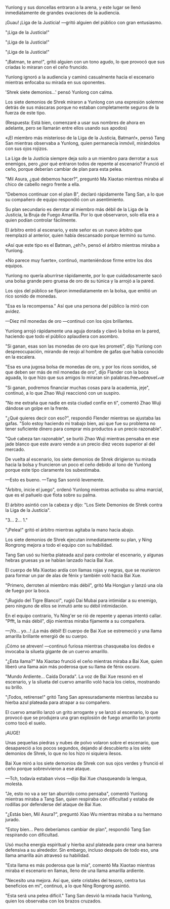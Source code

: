
Yunlong y sus doncellas entraron a la arena, y este lugar se llenó inmediatamente de grandes ovaciones de la audiencia.

¡Guau! ¡Liga de la Justicia! —gritó alguien del público con gran entusiasmo.

"¡Liga de la Justicia!"

"¡Liga de la Justicia!"

"¡Liga de la Justicia!"

"¡Batman, te amo!", gritó alguien con un tono agudo, lo que provocó que sus criadas lo miraran con el ceño fruncido.

Yunlong ignoró a la audiencia y caminó casualmente hacia el escenario mientras enfocaba su mirada en sus oponentes.

'Shrek siete demonios...' pensó Yunlong con calma.

Los siete demonios de Shrek miraron a Yunlong con una expresión solemne detrás de sus máscaras porque no estaban completamente seguros de la fuerza de este tipo.

(Respuesta: Está bien, comenzaré a usar sus nombres de ahora en adelante, pero se llamarán entre ellos usando sus apodos)

«¡El miembro más misterioso de la Liga de la Justicia, Batman!», pensó Tang San mientras observaba a Yunlong, quien permanecía inmóvil, mirándolos con sus ojos rojizos.

La Liga de la Justicia siempre deja solo a un miembro para derrotar a sus enemigos, pero ¿por qué entraron todos de repente al escenario? Frunció el ceño, porque deberían cambiar de plan para esta pelea.

"Mil Asura, ¿qué debemos hacer?", preguntó Ma Xiaotao mientras miraba al chico de cabello negro frente a ella.

"Debemos continuar con el plan B", declaró rápidamente Tang San, a lo que su compañero de equipo respondió con un asentimiento.

Su plan secundario es derrotar al miembro más débil de la Liga de la Justicia, la Bruja de Fuego Amarilla. Por lo que observaron, solo ella era a quien podían controlar fácilmente.

El árbitro entró al escenario, y este señor es un nuevo árbitro que reemplazó al anterior, quien había descansado porque terminó su turno.

«Así que este tipo es el Batman, ¿eh?», pensó el árbitro mientras miraba a Yunlong.

«No parece muy fuerte», continuó, manteniéndose firme entre los dos equipos.

Yunlong no quería aburrirse rápidamente, por lo que cuidadosamente sacó una bolsa grande pero gruesa de oro de su túnica y la arrojó a la pared.

Los ojos del público se fijaron inmediatamente en la bolsa, que emitió un rico sonido de monedas.

"Esa es la recompensa." Así que una persona del público la miró con avidez.

—Diez mil monedas de oro —continuó con los ojos brillantes.

Yunlong arrojó rápidamente una aguja dorada y clavó la bolsa en la pared, haciendo que todo el público aplaudiera con asombro.

"Si ganan, esas son las monedas de oro que les prometí", dijo Yunlong con despreocupación, mirando de reojo al hombre de gafas que había conocido en la escalera.

"Esa es una jugosa bolsa de monedas de oro, y por los ricos sonidos, sé que deben ser más de mil monedas de oro", dijo Flander con la boca aguada, lo que hizo que sus amigos lo miraran sin palabras.𝑓𝑟𝑒𝘦𝓌𝑒𝑏𝑛𝑜𝘷𝑒𝘭.𝒸𝒾𝑒

"Si ganan, podremos financiar muchas cosas para la academia, jeje", continuó, a lo que Zhao Wuji reaccionó con un suspiro.

"No me extraña que nadie en esta ciudad confíe en ti", comentó Zhao Wuji dándose un golpe en la frente.

"¿Qué quieres decir con eso?", respondió Flender mientras se ajustaba las gafas. "Solo estoy haciendo mi trabajo bien, así que fue su problema no tener suficiente dinero para comprar mis productos a un precio razonable".

"Qué cabeza tan razonable", se burló Zhao Wuji mientras pensaba en ese jade blanco que este avaro vende a un precio diez veces superior al del mercado.

De vuelta al escenario, los siete demonios de Shrek dirigieron su mirada hacia la bolsa y fruncieron un poco el ceño debido al tono de Yunlong porque este tipo claramente los subestimaba.

—Esto es bueno. —Tang San sonrió levemente.

"Árbitro, inicie el juego", ordenó Yunlong mientras activaba su alma marcial, que es el pañuelo que flota sobre su palma.

El árbitro asintió con la cabeza y dijo: "Los Siete Demonios de Shrek contra la Liga de la Justicia".

"3... 2... 1."

"¡Pelea!" gritó el árbitro mientras agitaba la mano hacia abajo.

Los siete demonios de Shrek ejecutan inmediatamente su plan, y Ning Rongrong mejora a todo el equipo con su habilidad.

Tang San usó su hierba plateada azul para controlar el escenario, y algunas hebras gruesas ya se habían lanzado hacia Bai Xue.

El cuerpo de Ma Xiaotao ardía con llamas rojas y negras, que se reunieron para formar un par de alas de fénix y también voló hacia Bai Xue.

"Primero, derroten al miembro más débil", gritó Ma Hongjun y lanzó una ola de fuego por la boca.

"¡Rugido del Tigre Blanco!", rugió Dai Mubai para intimidar a su enemigo, pero ninguno de ellos se inmutó ante su débil intimidación.

En el equipo contrario, Yu Ning'er se rió de repente y apenas intentó callar. "Pfft, la más débil", dijo mientras miraba fijamente a su compañera.

—¡Yo... yo...! ¡La más débil! El cuerpo de Bai Xue se estremeció y una llama amarilla brillante emergió de su cuerpo.

¡Cómo se atreven! —continuó furiosa mientras chasqueaba los dedos e invocaba la silueta gigante de un cuervo amarillo.

"¿Esta llama?" Ma Xiaotao frunció el ceño mientras miraba a Bai Xue, quien liberó una llama aún más poderosa que su llama de fénix oscuro.

"Mundo Ardiente... Caída Dorada". La voz de Bai Xue resonó en el escenario, y la silueta del cuervo amarillo voló hacia los cielos, mostrando su brillo.

"¡Todos, retírense!" gritó Tang San apresuradamente mientras lanzaba su hierba azul plateada para atrapar a su compañero.

El cuervo amarillo lanzó un grito arrogante y se lanzó al escenario, lo que provocó que se produjera una gran explosión de fuego amarillo tan pronto como tocó el suelo.

¡AUGE!

Unas pequeñas piedras y nubes de polvo volaron sobre el escenario, que desapareció a los pocos segundos, dejando al descubierto a los siete demonios de Shrek, lo que no los hizo ni siquiera ilesos.

Bai Xue miró a los siete demonios de Shrek con sus ojos verdes y frunció el ceño porque sobrevivieron a ese ataque.

—Tch, todavía estaban vivos —dijo Bai Xue chasqueando la lengua, molesta.

"Je, esto no va a ser tan aburrido como pensaba", comentó Yunlong mientras miraba a Tang San, quien respiraba con dificultad y estaba de rodillas por defenderse del ataque de Bai Xue.

"¿Estás bien, Mil Asura?", preguntó Xiao Wu mientras miraba a su hermano jurado.

"Estoy bien... Pero deberíamos cambiar de plan", respondió Tang San respirando con dificultad.

Usó mucha energía espiritual y hierba azul plateada para crear una barrera defensiva a su alrededor. Sin embargo, incluso después de todo eso, una llama amarilla aún atravesó su habilidad.

"Esta llama es más poderosa que la mía", comentó Ma Xiaotao mientras miraba el escenario en llamas, lleno de una llama amarilla ardiente.

"Necesito una mejora. Así que, siete cristales del tesoro, centra tus beneficios en mí", continuó, a lo que Ning Rongrong asintió.

"Esta será una pelea difícil." Tang San desvió la mirada hacia Yunlong, quien los observaba con los brazos cruzados.